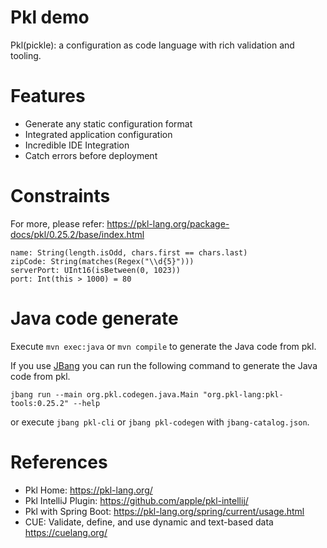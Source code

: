 Pkl demo
================

Pkl(pickle): a configuration as code language with rich validation and tooling.

# Features

* Generate any static configuration format
* Integrated application configuration
* Incredible IDE Integration
* Catch errors before deployment

# Constraints

For more, please refer: https://pkl-lang.org/package-docs/pkl/0.25.2/base/index.html

```
name: String(length.isOdd, chars.first == chars.last)
zipCode: String(matches(Regex("\\d{5}")))
serverPort: UInt16(isBetween(0, 1023))
port: Int(this > 1000) = 80
```

# Java code generate

Execute `mvn exec:java` or `mvn compile` to generate the Java code from pkl.

If you use [JBang](https://www.jbang.dev/) you can run the following command to generate the Java code from pkl.

```shell
jbang run --main org.pkl.codegen.java.Main "org.pkl-lang:pkl-tools:0.25.2" --help
```

or execute `jbang pkl-cli` or `jbang pkl-codegen` with `jbang-catalog.json`.

# References

* Pkl Home: https://pkl-lang.org/
* Pkl IntelliJ Plugin: https://github.com/apple/pkl-intellij/
* Pkl with Spring Boot: https://pkl-lang.org/spring/current/usage.html
* CUE: Validate, define, and use dynamic and text-based data https://cuelang.org/
